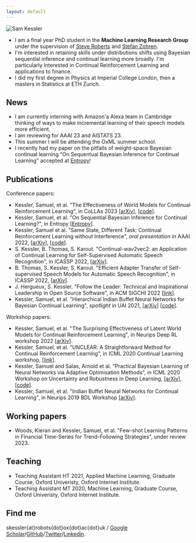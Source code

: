 ```yaml
---
layout: default
---
```


![Sam Kessler](https://raw.github.com/skezle/skezle.github.io/master/_assets/me.png "me")


* I am a final year PhD student in the **Machine Learning Research Group** under
 the supervision of [Steve Roberts](https://www.robots.ox.ac.uk/~sjrob/) and 
 [Stefan Zohren](http://www.oxford-man.ox.ac.uk/node/2430). 
* I'm interested in retaining skills under distributions shifts using Bayesian sequential inference and continual learning more broadly. I'm particularly interested in Continual Reinforcement Learning and
applications to finance.
* I did my first degree in Physics at Imperial College London, then a masters in 
Statistics at ETH Zurich.

## News

* I am currently interning with Amazon'a Alexa team in Cambridge thinking of ways to make incremental learning of their speech models more efficient.
* I am reviewing for AAAI 23 and AISTATS 23.
* This summer I will be attending the OxML summer school.
* I recently had my paper on the pitfalls of weight-space Bayesian continual learning "On Sequentual Bayesian Inference for Continual Learning" accepted at [Entropy](https://www.mdpi.com/1099-4300/25/6/884)!

## Publications
Conference papers:
* Kessler, Samuel, et al. "The Effectiveness of World Models for Continual Reinforcement Learning", in CoLLAs 2023 \[[arXiv](https://arxiv.org/abs/2211.15944)\], \[[code](https://github.com/skezle/continual-dreamer)\].
* Kessler, Samuel, et al. "On Sequential Bayesian Inference for Continual Learning?", in Entropy \[[Entropy](https://www.mdpi.com/1099-4300/25/6/884)\].
* Kessler, Samuel et al. "Same State, Different Task: Continual Reinforcement Learning without Interference", *oral presentation* in AAAI 2022, \[[arXiv](https://arxiv.org/abs/2106.02940)\], \[[code](https://github.com/skezle/owl)\].
* S. Kessler, B. Thomas, S. Karout. "Continual-wav2vec2: an Application of Continual Learning for Self-Supervised Automatic Speech Recognition", in ICASSP 2022, \[[arXiv](https://arxiv.org/abs/2107.13530)\].
* B. Thomas, S. Kessler, S. Karout. "Efficient Adapter Transfer of Self-supervised Speech Models for Automatic Speech Recognition", in ICASSP 2022, \[[arXiv](http://arxiv.org/abs/2202.03218)\].
* J. Hergueux, S. Kessler. "Follow the Leader: Technical and Inspirational Leadership in Open Source Software", in ACM SIGCHI 2022 \[[link](https://www.research-collection.ethz.ch/bitstream/handle/20.500.11850/463810/1/CLE_WP_2021_01.pdf)\].
* Kessler, Samuel, et al. "Hierarchical Indian Buffet Neural Networks for Bayesian Continual Learning", *spotlight* in UAI 2021, \[[arXiv](https://arxiv.org/abs/1912.02290)\] \[[code](https://github.com/skezle/IBP_BNN)\].

Workshop papers:
* Kessler, Samuel, et al. "The Surprising Effectiveness of Latent World Models for Continual Reinforcement Learning", in Neurips Deep RL workshop 2022 \[[arXiv](https://arxiv.org/abs/2211.15944)\].
* Kessler, Samuel, et al. "UNCLEAR: A Straightforward Method for Continual Reinforcement Learning", in ICML 2020 Continual Learning workshop, \[[link](https://drive.google.com/file/d/1GMTWC0C6jMTwtqZxoyq6a-VDxkrDCIHm/view)\].
* Kessler, Samuel and Salas, Arnold et al. "Practical Bayesian Learning of Neural Networks via Adaptive Optimisation Methods", in ICML 2020 Workshop on Uncertainty and Robustness in Deep Learning, \[[arXiv](https://arxiv.org/abs/1811.03679)\], \[[code](https://github.com/skezle/BADAM)\].
* Kessler, Samuel, et al. "Indian Buffet Neural Networks for Continual Learning", in Neurips 2019 BDL Workshop \[[arXiv](http://bayesiandeeplearning.org/2019/papers/63.pdf)\]. 

## Working papers
* Woods, Kieran and Kessler, Samuel, et al. "Few-shot Learning Patterns in Financial Time-Series for Trend-Following Strategies", under review 2023.

## Teaching
*  Teaching Assistant HT 2021, Applied Machine Learning, Graduate Course, Oxford Univeristy, Oxford Internet Institute.
*  Teaching Assistant MT 2020, Machine Learning, Graduate Course, Oxford Univeristy, Oxford Internet Institute. 

## Find me
skessler{at}robots{dot}ox{dot}ac{dot}uk / [Google Scholar](https://scholar.google.co.uk/citations?hl=en&user=JmjQPXoAAAAJ)/[GitHub](http://github.com/skezle)/[Twitter](http://twitter.com/SamKezz)/[Linkedin](https://uk.linkedin.com/pub/samuel-kessler/39/aa2/79).
